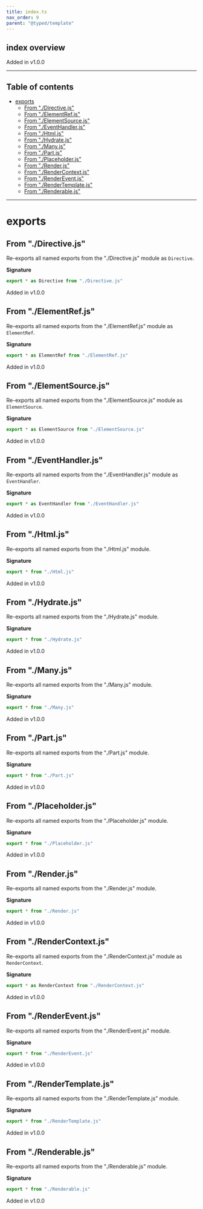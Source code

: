 ```yaml
---
title: index.ts
nav_order: 9
parent: "@typed/template"
---
```


## index overview

Added in v1.0.0

---

<h2 class="text-delta">Table of contents</h2>

- [exports](#exports)
  - [From "./Directive.js"](#from-directivejs)
  - [From "./ElementRef.js"](#from-elementrefjs)
  - [From "./ElementSource.js"](#from-elementsourcejs)
  - [From "./EventHandler.js"](#from-eventhandlerjs)
  - [From "./Html.js"](#from-htmljs)
  - [From "./Hydrate.js"](#from-hydratejs)
  - [From "./Many.js"](#from-manyjs)
  - [From "./Part.js"](#from-partjs)
  - [From "./Placeholder.js"](#from-placeholderjs)
  - [From "./Render.js"](#from-renderjs)
  - [From "./RenderContext.js"](#from-rendercontextjs)
  - [From "./RenderEvent.js"](#from-rendereventjs)
  - [From "./RenderTemplate.js"](#from-rendertemplatejs)
  - [From "./Renderable.js"](#from-renderablejs)

---

# exports

## From "./Directive.js"

Re-exports all named exports from the "./Directive.js" module as `Directive`.

**Signature**

```ts
export * as Directive from "./Directive.js"
```

Added in v1.0.0

## From "./ElementRef.js"

Re-exports all named exports from the "./ElementRef.js" module as `ElementRef`.

**Signature**

```ts
export * as ElementRef from "./ElementRef.js"
```

Added in v1.0.0

## From "./ElementSource.js"

Re-exports all named exports from the "./ElementSource.js" module as `ElementSource`.

**Signature**

```ts
export * as ElementSource from "./ElementSource.js"
```

Added in v1.0.0

## From "./EventHandler.js"

Re-exports all named exports from the "./EventHandler.js" module as `EventHandler`.

**Signature**

```ts
export * as EventHandler from "./EventHandler.js"
```

Added in v1.0.0

## From "./Html.js"

Re-exports all named exports from the "./Html.js" module.

**Signature**

```ts
export * from "./Html.js"
```

Added in v1.0.0

## From "./Hydrate.js"

Re-exports all named exports from the "./Hydrate.js" module.

**Signature**

```ts
export * from "./Hydrate.js"
```

Added in v1.0.0

## From "./Many.js"

Re-exports all named exports from the "./Many.js" module.

**Signature**

```ts
export * from "./Many.js"
```

Added in v1.0.0

## From "./Part.js"

Re-exports all named exports from the "./Part.js" module.

**Signature**

```ts
export * from "./Part.js"
```

Added in v1.0.0

## From "./Placeholder.js"

Re-exports all named exports from the "./Placeholder.js" module.

**Signature**

```ts
export * from "./Placeholder.js"
```

Added in v1.0.0

## From "./Render.js"

Re-exports all named exports from the "./Render.js" module.

**Signature**

```ts
export * from "./Render.js"
```

Added in v1.0.0

## From "./RenderContext.js"

Re-exports all named exports from the "./RenderContext.js" module as `RenderContext`.

**Signature**

```ts
export * as RenderContext from "./RenderContext.js"
```

Added in v1.0.0

## From "./RenderEvent.js"

Re-exports all named exports from the "./RenderEvent.js" module.

**Signature**

```ts
export * from "./RenderEvent.js"
```

Added in v1.0.0

## From "./RenderTemplate.js"

Re-exports all named exports from the "./RenderTemplate.js" module.

**Signature**

```ts
export * from "./RenderTemplate.js"
```

Added in v1.0.0

## From "./Renderable.js"

Re-exports all named exports from the "./Renderable.js" module.

**Signature**

```ts
export * from "./Renderable.js"
```

Added in v1.0.0
